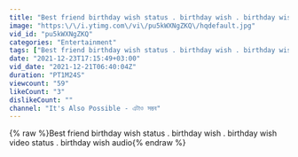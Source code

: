 ```yaml
---
title: "Best friend birthday wish status . birthday wish . birthday wish video status . birthday wish audio"
image: "https:\/\/i.ytimg.com\/vi\/pu5kWXNgZKQ\/hqdefault.jpg"
vid_id: "pu5kWXNgZKQ"
categories: "Entertainment"
tags: ["Best friend birthday wish status . birthday wish . birthday wish video status . birthday wish audio","Birthday wish","birthday wishes"]
date: "2021-12-23T17:15:49+03:00"
vid_date: "2021-12-21T06:40:04Z"
duration: "PT1M24S"
viewcount: "59"
likeCount: "3"
dislikeCount: ""
channel: "It's Also Possible - এটাও সম্ভব"
---
```

{% raw %}Best friend birthday wish status . birthday wish . birthday wish video status . birthday wish audio{% endraw %}
